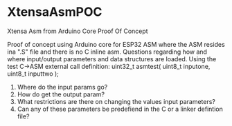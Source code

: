 # XtensaAsmPOC
Xtensa Asm from Arduino Core Proof Of Concept

Proof of concept using Arduino core for ESP32 ASM where the ASM resides ina ".S" file and there is no C inline asm. 
Questions regarding how and where input/output parameters and data structures are loaded. 
Using the test C->ASM external call definition:
uint32_t asmtest( uint8_t inputone, uint8_t inputtwo );
1. Where do the input params go?
1. How do  get the output param?
1. What restrictions are there on changing the values input parameters?
1. Can any of these parameters be predefiend in the C or a linker defintion file?
